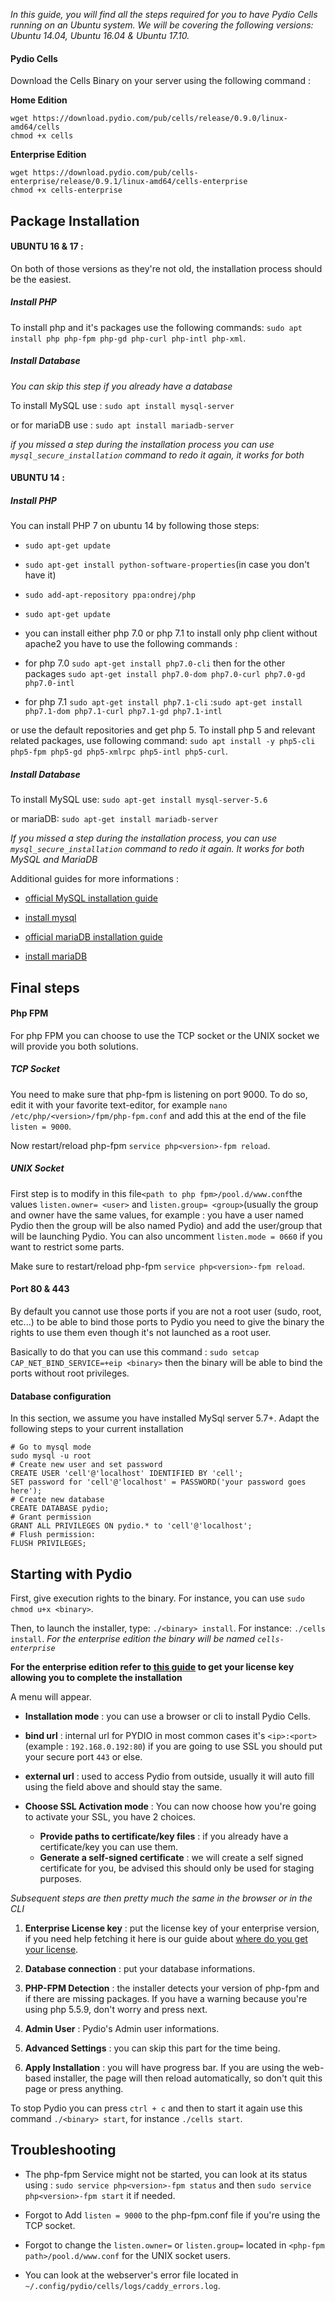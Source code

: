 
_In this guide, you will find all the steps required for you to have Pydio Cells running on an Ubuntu system. We will be covering the following versions: Ubuntu 14.04, Ubuntu 16.04 & Ubuntu 17.10._

#### Pydio Cells

Download the Cells Binary on your server using the following command :

**Home Edition**
```
wget https://download.pydio.com/pub/cells/release/0.9.0/linux-amd64/cells
chmod +x cells
```
**Enterprise Edition**

```
wget https://download.pydio.com/pub/cells-enterprise/release/0.9.1/linux-amd64/cells-enterprise
chmod +x cells-enterprise
```

## Package Installation

#### UBUNTU 16 & 17 :
On both of those versions as they're not old, the installation process should be the easiest.

##### Install PHP
To install php and it's packages use the following commands:
`sudo apt install php php-fpm php-gd php-curl php-intl php-xml`.

##### Install Database
*You can skip this step if you already have a database*

To install MySQL use : `sudo apt install mysql-server`

or for mariaDB use : `sudo apt install mariadb-server`

*if you missed a step during the installation process you can use `mysql_secure_installation` command to redo it again, it works for both*

#### UBUNTU 14 :

##### Install PHP
You can install PHP 7 on ubuntu 14 by following those steps:

* `sudo apt-get update`
* `sudo apt-get install python-software-properties`(in case you don't have it)
* `sudo add-apt-repository ppa:ondrej/php`
* `sudo apt-get update`
* you can install either php 7.0 or php 7.1 to install only php client without apache2 you have to use the following commands :

* for php 7.0
`sudo apt-get install php7.0-cli`
then for the other packages `sudo apt-get install php7.0-dom php7.0-curl php7.0-gd php7.0-intl`

* for php 7.1
`sudo apt-get install php7.1-cli`
:`sudo apt-get install php7.1-dom php7.1-curl php7.1-gd php7.1-intl`

or use the default repositories and get php 5.
To install php 5 and relevant related packages, use following command:
`sudo apt install -y php5-cli php5-fpm php5-gd php5-xmlrpc php5-intl php5-curl`.

##### Install Database
To install MySQL use: `sudo apt-get install mysql-server-5.6`

or mariaDB: `sudo apt-get install mariadb-server`

*If you missed a step during the installation process, you can use `mysql_secure_installation` command to redo it again. It works for both MySQL and MariaDB*


Additional guides for more informations :
* [official MySQL installation guide](https://dev.mysql.com/doc/mysql-apt-repo-quick-guide/en/)

* [install mysql](https://www.digitalocean.com/community/tutorials/how-to-install-mysql-on-ubuntu-14-04)

* [official mariaDB installation guide](https://downloads.mariadb.org/mariadb/repositories/#mirror=cnrs&distro=Ubuntu&distro_release=trusty--ubuntu_trusty&version=10.2)

* [install mariaDB](https://www.vultr.com/docs/install-mariadb-on-ubuntu-14-04)


## Final steps

#### Php FPM
For php FPM you can choose to use the TCP socket or the UNIX socket we will provide you both solutions.

##### TCP Socket

You need to make sure that php-fpm is listening on port 9000. To do so,
edit it with your favorite text-editor, for example `nano /etc/php/<version>/fpm/php-fpm.conf` and add this at the end of the file `listen = 9000`.

Now restart/reload php-fpm `service php<version>-fpm reload`.

##### UNIX Socket

First step is to modify in this file``<path to php fpm>/pool.d/www.conf``the values `listen.owner= <user>` and `listen.group= <group>`(usually the group and owner have the same values, for example : you have a user named Pydio then the group will be also named Pydio) and add the user/group that will be launching Pydio.
You can also uncomment `listen.mode = 0660` if you want to restrict some parts.


Make sure to restart/reload php-fpm `service php<version>-fpm reload`.

#### Port 80 & 443
By default you cannot use those ports if you are not a root user (sudo, root, etc...)
to be able to bind those ports to Pydio you need to give the binary the rights to use them even though it's not launched as a root user.

Basically to do that you can use this command : `sudo setcap CAP_NET_BIND_SERVICE=+eip <binary>` then the binary will be able to bind the ports without root privileges.

#### Database configuration

In this section, we assume you have installed MySql server 5.7+. Adapt the following steps to your current installation
```
# Go to mysql mode
sudo mysql -u root
# Create new user and set password
CREATE USER 'cell'@'localhost' IDENTIFIED BY 'cell';
SET password for 'cell'@'localhost' = PASSWORD('your password goes here');
# Create new database
CREATE DATABASE pydio;
# Grant permission
GRANT ALL PRIVILEGES ON pydio.* to 'cell'@'localhost';
# Flush permission:
FLUSH PRIVILEGES;
```


## Starting with Pydio

First, give execution rights to the binary. For instance, you can use `sudo chmod u+x <binary>`.

Then, to launch the installer, type: `./<binary> install`. For instance: `./cells install`.
*For the enterprise edition the binary will be named `cells-enterprise`*


**For the enterprise edition refer to [this guide]() to get your license key allowing you to complete the installation**

A menu will appear.

* **Installation mode** : you can use a browser or cli to install Pydio Cells.

* **bind url** : internal url for PYDIO in most common cases it's `<ip>:<port>`(example : `192.168.0.192:80`) if you are going to use SSL you should put your secure port `443` or else.

* **external url** : used to access Pydio from outside, usually it will auto fill using the field above and should stay the same.

* **Choose SSL Activation mode** : You can now choose how you're going to activate your SSL, you have 2 choices.
  * **Provide paths to certificate/key files** : if you already have a certificate/key you can use them.
  * **Generate a self-signed certificate** : we will create a self signed certificate for you, be advised this should only be used for staging purposes.


*Subsequent steps are then pretty much the same in the browser or in the CLI*

1. **Enterprise License key** : put the license key of your enterprise version, if you need help fetching it here is our guide about [where do you get your license]().

1. **Database connection** : put your database informations.

2. **PHP-FPM Detection** : the installer detects your version of php-fpm and if there are missing packages.
If you have a warning because you're using php 5.5.9, don't worry and press next.

3. **Admin User** : Pydio's Admin user informations.

4. **Advanced Settings** : you can skip this part for the time being.

5. **Apply Installation** : you will have progress bar. If you are using the web-based installer, the page will then reload automatically, so don't quit this page or press anything.

To stop Pydio you can press `ctrl + c` and then to start it again use this command
`./<binary> start`, for instance `./cells start`.



## Troubleshooting

* The php-fpm Service might not be started, you can look at its status using : `sudo service php<version>-fpm status` and then `sudo service php<version>-fpm start` it if needed.

* Forgot to Add `listen = 9000` to the php-fpm.conf file if you're using the TCP socket.

* Forgot to change the `listen.owner=` or `listen.group=` located in ``<php-fpm path>/pool.d/www.conf`` for the UNIX socket users.

* You can look at the webserver's error file located in `~/.config/pydio/cells/logs/caddy_errors.log`.
